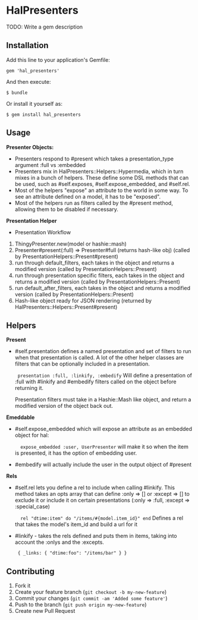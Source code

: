 # HalPresenters

TODO: Write a gem description

## Installation

Add this line to your application's Gemfile:

    gem 'hal_presenters'

And then execute:

    $ bundle

Or install it yourself as:

    $ gem install hal_presenters

## Usage


**Presenter Objects:**
* Presenters respond to #present which takes a presentation_type argument :full vs :embedded
* Presenters mix in HalPresenters::Helpers::Hypermedia, which in turn mixes in a bunch of helpers. These define some DSL methods that can be used, such as #self.exposes, #self.expose_embedded, and #self.rel.
* Most of the helpers "expose" an attribute to the world in some way. To see an attribute defined on a model, it has to be "exposed".
* Most of the helpers run as filters called by the #present method, allowing them to be disabled if necessary.


**Presentation Helper**
* Presentation Workflow

1. ThingyPresenter.new(model or hashie::mash)
2. Presenter#present(:full)
  => Presenter#full  (returns hash-like obj)  (called by PresentationHelpers::Present#present)
3. run through default_filters, each takes in the object and returns a modified version (called by PresentationHelpers::Present)
4. run through presentation specific filters, each takes in the object and returns a modified version (called by PresentationHelpers::Present)
5. run default_after_filters, each takes in the object and returns a modified version (called by PresentationHelpers::Present)
6. Hash-like object ready for JSON rendering (returned by HalPresenters::Helpers::Present#present)

Helpers
-----------------------------

**Present**

* #self.presentation defines a named presentation and set of filters to run when that presentation is called. A lot of the other helper classes are filters that can be optionally included in a presentation.

  `  presentation :full, :linkify, :embedify
  `
  Will define a presentation of :full with #linkify and #embedify filters called on the object before returning it.

  Presentation filters must take in a Hashie::Mash like object, and return a modified version of the object back out.


**Emeddable**

* #self.expose_embedded which will expose an attribute as an embedded object for hal:

   `   expose_embedded :user, UserPresenter
   `
  will make it so when the item is presented, it has the option of embedding user.

* #embedify will actually include the user in the output object of #present

**Rels**

* #self.rel lets you define a rel to include when calling #linkify. This method takes an opts array that can define :only => [] or :except => [] to exclude it or include it on certain presentations (:only => :full, :except => :special_case)

  `   rel "dtime:item" do
     "/items/#{model.item_id}"
   end
  `
  Defines a rel that takes the model's item_id and build a url for it

* #linkify - takes the rels defined and puts them in items, taking into account the :onlys and the :excepts.

  `  {
    _links: {
      "dtime:foo": "/items/bar"
    }
  }
  `
## Contributing

1. Fork it
2. Create your feature branch (`git checkout -b my-new-feature`)
3. Commit your changes (`git commit -am 'Added some feature'`)
4. Push to the branch (`git push origin my-new-feature`)
5. Create new Pull Request
